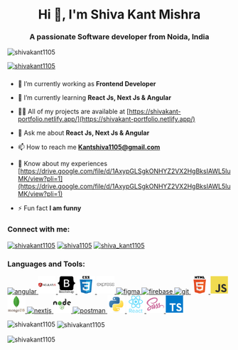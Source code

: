 <h1 align="center">Hi 👋, I'm Shiva Kant Mishra</h1>
<h3 align="center">A passionate Software developer from Noida, India</h3>


<p align="left"> <img src="https://komarev.com/ghpvc/?username=shivakant1105&label=Profile%20views&color=0e75b6&style=flat" alt="shivakant1105" /> </p>



<p align="left"> <a href="https://twitter.com/shivakant1105" target="blank"><img src="https://img.shields.io/twitter/follow/shivakant1105?logo=twitter&style=for-the-badge" alt="shivakant1105" /></a> </p>

###
- 🔭 I’m currently working as **Frontend Developer**

- 🌱 I’m currently learning **React Js, Next Js & Angular**

- 👨‍💻 All of my projects are available at [https://shivakant-portfolio.netlify.app/](https://shivakant-portfolio.netlify.app/)

- 💬 Ask me about **React Js, Next Js & Angular**

- 📫 How to reach me **Kantshiva1105@gmail.com**

- 📄 Know about my experiences [https://drive.google.com/file/d/1AxypGLSgkONHYZ2VX2HgBksIAWL5luMK/view?pli=1](https://drive.google.com/file/d/1AxypGLSgkONHYZ2VX2HgBksIAWL5luMK/view?pli=1)

- ⚡ Fun fact **I am funny**

<h3 align="left">Connect with me:</h3>
<p align="left">
<a href="https://twitter.com/shivakant1105" target="blank"><img align="center" src="https://raw.githubusercontent.com/rahuldkjain/github-profile-readme-generator/master/src/images/icons/Social/twitter.svg" alt="shivakant1105" height="30" width="40" /></a>
<a href="https://linkedin.com/in/shiva1105" target="blank"><img align="center" src="https://raw.githubusercontent.com/rahuldkjain/github-profile-readme-generator/master/src/images/icons/Social/linked-in-alt.svg" alt="shiva1105" height="30" width="40" /></a>
<a href="https://instagram.com/shiva_kant1105" target="blank"><img align="center" src="https://raw.githubusercontent.com/rahuldkjain/github-profile-readme-generator/master/src/images/icons/Social/instagram.svg" alt="shiva_kant1105" height="30" width="40" /></a>
</p>

<h3 align="left">Languages and Tools:</h3>
<p align="left"> <a href="https://angular.io" target="_blank" rel="noreferrer"> <img src="https://angular.io/assets/images/logos/angular/angular.svg" alt="angular" width="40" height="40"/> </a> <a href="https://angular.io" target="_blank" rel="noreferrer"> <img src="https://raw.githubusercontent.com/devicons/devicon/master/icons/angularjs/angularjs-original-wordmark.svg" alt="angularjs" width="40" height="40"/> </a> <a href="https://getbootstrap.com" target="_blank" rel="noreferrer"> <img src="https://raw.githubusercontent.com/devicons/devicon/master/icons/bootstrap/bootstrap-plain-wordmark.svg" alt="bootstrap" width="40" height="40"/> </a> <a href="https://www.w3schools.com/css/" target="_blank" rel="noreferrer"> <img src="https://raw.githubusercontent.com/devicons/devicon/master/icons/css3/css3-original-wordmark.svg" alt="css3" width="40" height="40"/> </a> <a href="https://expressjs.com" target="_blank" rel="noreferrer"> <img src="https://raw.githubusercontent.com/devicons/devicon/master/icons/express/express-original-wordmark.svg" alt="express" width="40" height="40"/> </a> <a href="https://www.figma.com/" target="_blank" rel="noreferrer"> <img src="https://www.vectorlogo.zone/logos/figma/figma-icon.svg" alt="figma" width="40" height="40"/> </a> <a href="https://firebase.google.com/" target="_blank" rel="noreferrer"> <img src="https://www.vectorlogo.zone/logos/firebase/firebase-icon.svg" alt="firebase" width="40" height="40"/> </a> <a href="https://git-scm.com/" target="_blank" rel="noreferrer"> <img src="https://www.vectorlogo.zone/logos/git-scm/git-scm-icon.svg" alt="git" width="40" height="40"/> </a> <a href="https://www.w3.org/html/" target="_blank" rel="noreferrer"> <img src="https://raw.githubusercontent.com/devicons/devicon/master/icons/html5/html5-original-wordmark.svg" alt="html5" width="40" height="40"/> </a> <a href="https://developer.mozilla.org/en-US/docs/Web/JavaScript" target="_blank" rel="noreferrer"> <img src="https://raw.githubusercontent.com/devicons/devicon/master/icons/javascript/javascript-original.svg" alt="javascript" width="40" height="40"/> </a> <a href="https://www.mongodb.com/" target="_blank" rel="noreferrer"> <img src="https://raw.githubusercontent.com/devicons/devicon/master/icons/mongodb/mongodb-original-wordmark.svg" alt="mongodb" width="40" height="40"/> </a> <a href="https://nextjs.org/" target="_blank" rel="noreferrer"> <img src="https://cdn.worldvectorlogo.com/logos/nextjs-2.svg" alt="nextjs" width="40" height="40"/> </a> <a href="https://nodejs.org" target="_blank" rel="noreferrer"> <img src="https://raw.githubusercontent.com/devicons/devicon/master/icons/nodejs/nodejs-original-wordmark.svg" alt="nodejs" width="40" height="40"/> </a> <a href="https://postman.com" target="_blank" rel="noreferrer"> <img src="https://www.vectorlogo.zone/logos/getpostman/getpostman-icon.svg" alt="postman" width="40" height="40"/> </a> <a href="https://www.python.org" target="_blank" rel="noreferrer"> <img src="https://raw.githubusercontent.com/devicons/devicon/master/icons/python/python-original.svg" alt="python" width="40" height="40"/> </a> <a href="https://reactjs.org/" target="_blank" rel="noreferrer"> <img src="https://raw.githubusercontent.com/devicons/devicon/master/icons/react/react-original-wordmark.svg" alt="react" width="40" height="40"/> </a> <a href="https://sass-lang.com" target="_blank" rel="noreferrer"> <img src="https://raw.githubusercontent.com/devicons/devicon/master/icons/sass/sass-original.svg" alt="sass" width="40" height="40"/> </a> <a href="https://www.typescriptlang.org/" target="_blank" rel="noreferrer"> <img src="https://raw.githubusercontent.com/devicons/devicon/master/icons/typescript/typescript-original.svg" alt="typescript" width="40" height="40"/> </a> </p>

<p><img align="left" src="https://github-readme-stats.vercel.app/api/top-langs?username=shivakant1105&show_icons=true&locale=en&layout=compact" alt="shivakant1105" /></p>

<p>&nbsp;<img align="center" src="https://github-readme-stats.vercel.app/api?username=shivakant1105&show_icons=true&locale=en" alt="shivakant1105" /></p>

<p><img align="center" src="https://github-readme-streak-stats.herokuapp.com/?user=shivakant1105&" alt="shivakant1105" /></p>
